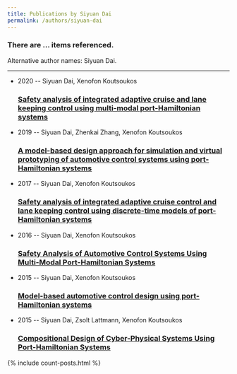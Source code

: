 ```yaml
---
title: Publications by Siyuan Dai
permalink: /authors/siyuan-dai
---
```


<h3 id="number-posts">There are ... items referenced.</h3>
<p id='info-authors'>Alternative author names: Siyuan Dai.</p>
<hr />
<ul class="post-list">
<li><span class='post-meta'>2020 -- Siyuan Dai, Xenofon Koutsoukos</span><h3><a class='post-link' href="{{ site.baseurl }}/safety-analysis-of-integrated-adaptive-cruise-and-lane-keeping-control-using-multi-modal-port-hamiltonian-systems">Safety analysis of integrated adaptive cruise and lane keeping control using multi-modal port-Hamiltonian systems</a></h3></li>
<li><span class='post-meta'>2019 -- Siyuan Dai, Zhenkai Zhang, Xenofon Koutsoukos</span><h3><a class='post-link' href="{{ site.baseurl }}/a-model-based-design-approach-for-simulation-and-virtual-prototyping-of-automotive-control-systems-using-port-hamiltonian-systems">A model-based design approach for simulation and virtual prototyping of automotive control systems using port-Hamiltonian systems</a></h3></li>
<li><span class='post-meta'>2017 -- Siyuan Dai, Xenofon Koutsoukos</span><h3><a class='post-link' href="{{ site.baseurl }}/safety-analysis-of-integrated-adaptive-cruise-control-and-lane-keeping-control-using-discrete-time-models-of-port-hamiltonian-systems">Safety analysis of integrated adaptive cruise control and lane keeping control using discrete-time models of port-Hamiltonian systems</a></h3></li>
<li><span class='post-meta'>2016 -- Siyuan Dai, Xenofon Koutsoukos</span><h3><a class='post-link' href="{{ site.baseurl }}/safety-analysis-of-automotive-control-systems-using-multi-modal-port-hamiltonian-systems">Safety Analysis of Automotive Control Systems Using Multi-Modal Port-Hamiltonian Systems</a></h3></li>
<li><span class='post-meta'>2015 -- Siyuan Dai, Xenofon Koutsoukos</span><h3><a class='post-link' href="{{ site.baseurl }}/model-based-automotive-control-design-using-port-hamiltonian-systems">Model-based automotive control design using port-Hamiltonian systems</a></h3></li>
<li><span class='post-meta'>2015 -- Siyuan Dai, Zsolt Lattmann, Xenofon Koutsoukos</span><h3><a class='post-link' href="{{ site.baseurl }}/compositional-design-of-cyber-physical-systems-using-port-hamiltonian-systems0">Compositional Design of Cyber-Physical Systems Using Port-Hamiltonian Systems</a></h3></li>

</ul>
{% include count-posts.html %}
